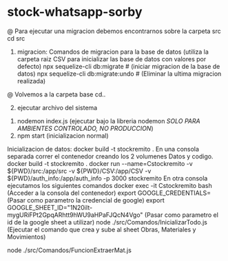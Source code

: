 # stock-whatsapp-sorby
@ Para ejecutar una migracion debemos encontrarnos sobre la carpeta src
cd src

1) migracion:
Comandos de migracion para la base de datos (utiliza la carpeta raiz CSV para inicializar las base de datos con valores por defecto)
npx sequelize-cli db:migrate                                            # (iniciar migracion de la base de datos)
npx sequelize-cli db:migrate:undo                                       # (Eliminar la ultima migracion realizada)

@ Volvemos a la carpeta base
cd..

2) ejecutar archivo del sistema
1. nodemon index.js (ejecutar bajo la libreria nodemon *SOLO PARA AMBIENTES CONTROLADO, NO PRODUCCION*)
2. npm start (inicializacion normal)



Inicializacion de datos:
docker build -t stockremito .
En una consola separada correr el contenedor creando los 2 volumenes Datos y codigo.
	docker build -t stockremito .
	docker run --name=Cstockremito -v ${PWD}/src:/app/src -v ${PWD}/CSV:/app/CSV -v ${PWD}/auth_info:/app/auth_info -p 3000  stockremito
En otra consola ejecutamos los siguientes comandos
docker exec -it Cstockremito bash      (Acceder a la consola del contenedor)
export GOOGLE_CREDENTIALS=  (Pasar como parametro la credencial de google)
export GOOGLE_SHEET_ID="1N20iIt-mygURiFPt2GpqARhtt9hWU9aHPaFJQcN4Vgo"  (Pasar como parametro el id de la google sheet a utilizar)
node ./src/Comandos/InicializarTodo.js     (Ejecutar el comando que crea y sube al sheet Obras, Materiales y Movimientos)


node ./src/Comandos/FuncionExtraerMat.js